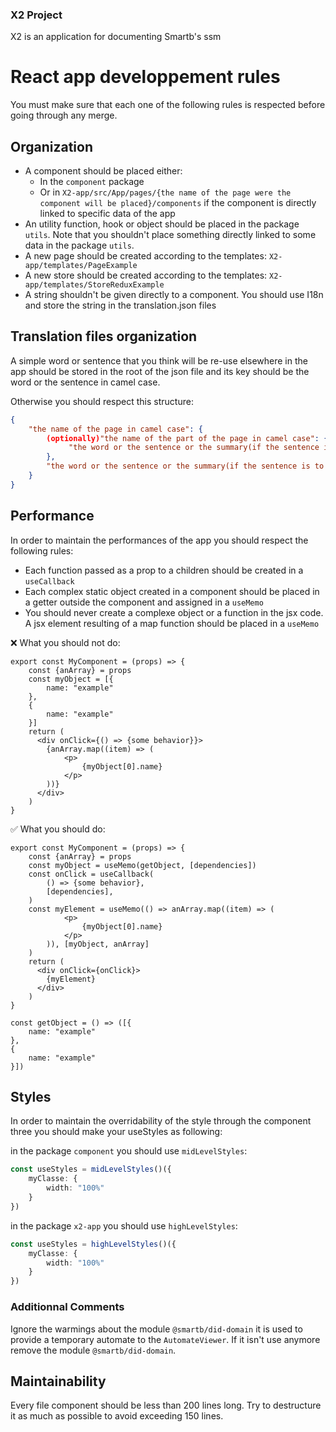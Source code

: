 ### X2 Project
X2 is an application for documenting Smartb's ssm

# React app developpement rules
You must make sure that each one of the following rules is respected before going through any merge.

## Organization
- A component should be placed either:
    - In the `component` package
    - Or in `X2-app/src/App/pages/{the name of the page were the component will be placed}/components` if the component is directly linked to specific data of the app
- An utility function, hook or object should be placed in the package `utils`. Note that you shouldn't place something directly linked to some data in the package `utils`.
- A new page should be created according to the templates: `X2-app/templates/PageExample`
- A new store should be created according to the templates: `X2-app/templates/StoreReduxExample`
- A string shouldn't be given directly to a component. You should use I18n and store the string in the translation.json files

## Translation files organization
A simple word or sentence that you think will be re-use elsewhere in the app should be stored in the root of the json file and its key should be the word or the sentence in camel case.

Otherwise you should respect this structure:
```JSON
{
    "the name of the page in camel case": {
        (optionally)"the name of the part of the page in camel case": {
             "the word or the sentence or the summary(if the sentence is to long) in camel case": "the string"
        },
        "the word or the sentence or the summary(if the sentence is to long) in camel case": "the string"
    }
}
```

## Performance
In order to maintain the performances of the app you should respect the following rules:
- Each function passed as a prop to a children should be created in a `useCallback`
- Each complex static object created in a component should be placed in a getter outside the component and assigned in a `useMemo`
- You should never create a complexe object or a function in the jsx code. A jsx element resulting of a map function should be placed in a `useMemo`

❌ What you should not do:
```JSX
export const MyComponent = (props) => {
    const {anArray} = props
    const myObject = [{
        name: "example"
    },
    {
        name: "example"
    }]
    return (
      <div onClick={() => {some behavior}}>
        {anArray.map((item) => (
            <p>
                {myObject[0].name}
            </p>
        ))}
      </div>
    )
}
```
✅ What you should do:
```JSX
export const MyComponent = (props) => {
    const {anArray} = props
    const myObject = useMemo(getObject, [dependencies])
    const onClick = useCallback(
        () => {some behavior},
        [dependencies],
    )
    const myElement = useMemo(() => anArray.map((item) => (
            <p>
                {myObject[0].name}
            </p>
        )), [myObject, anArray]
    )
    return (
      <div onClick={onClick}>
        {myElement}
      </div>
    )
}

const getObject = () => ([{
    name: "example"
},
{
    name: "example"
}])
```

## Styles
In order to maintain the overridability of the style through the component three you should make your useStyles as following:

in the package `component` you should use `midLevelStyles`:
```TYPESCRIPT
const useStyles = midLevelStyles()({
    myClasse: {
        width: "100%"
    }
})
```
in the package `x2-app` you should use `highLevelStyles`:
```TYPESCRIPT
const useStyles = highLevelStyles()({
    myClasse: {
        width: "100%"
    }
})
```

### Additionnal Comments
Ignore the warmings about the module `@smartb/did-domain` it is used to provide a temporary automate to the `AutomateViewer`. If it isn't use anymore remove the module `@smartb/did-domain`.

## Maintainability
Every file component should be less than 200 lines long. Try to destructure it as much as possible to avoid exceeding 150 lines.